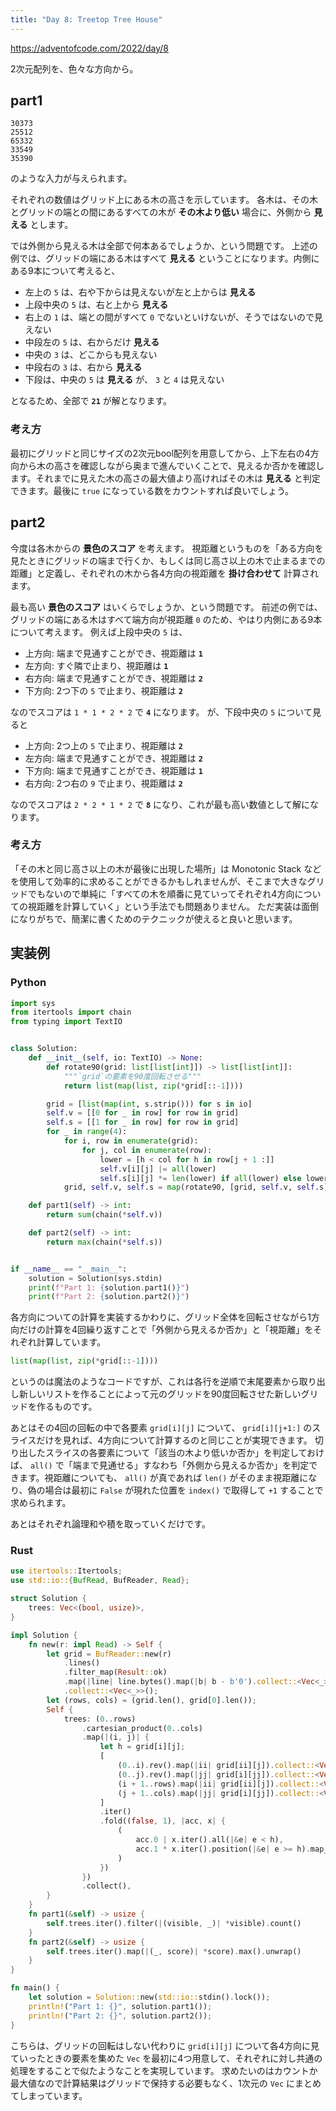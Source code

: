 ```yaml
---
title: "Day 8: Treetop Tree House"
---
```


https://adventofcode.com/2022/day/8

2次元配列を、色々な方向から。


## part1

```
30373
25512
65332
33549
35390
```

のような入力が与えられます。

それぞれの数値はグリッド上にある木の高さを示しています。
各木は、その木とグリッドの端との間にあるすべての木が **その木より低い** 場合に、外側から **見える** とします。

では外側から見える木は全部で何本あるでしょうか、という問題です。
上述の例では、グリッドの端にある木はすべて **見える** ということになります。内側にある9本について考えると、

- 左上の `5` は、右や下からは見えないが左と上からは **見える**
- 上段中央の `5` は、右と上から **見える**
- 右上の `1` は、端との間がすべて `0` でないといけないが、そうではないので見えない
- 中段左の `5` は、右からだけ **見える**
- 中央の `3` は、どこからも見えない
- 中段右の `3` は、右から **見える**
- 下段は、中央の `5` は **見える** が、 `3` と `4` は見えない

となるため、全部で **`21`** が解となります。

### 考え方

最初にグリッドと同じサイズの2次元bool配列を用意してから、上下左右の4方向から木の高さを確認しながら奥まで進んでいくことで、見えるか否かを確認します。それまでに見えた木の高さの最大値より高ければその木は **見える** と判定できます。最後に `true` になっている数をカウントすれば良いでしょう。


## part2

今度は各木からの **景色のスコア** を考えます。
視距離というものを「ある方向を見たときにグリッドの端まで行くか、もしくは同じ高さ以上の木で止まるまでの距離」と定義し、それぞれの木から各4方向の視距離を **掛け合わせて** 計算されます。

最も高い **景色のスコア** はいくらでしょうか、という問題です。
前述の例では、グリッドの端にある木はすべて端方向が視距離 `0` のため、やはり内側にある9本について考えます。
例えば上段中央の `5` は、

- 上方向: 端まで見通すことができ、視距離は **`1`**
- 左方向: すぐ隣で止まり、視距離は **`1`**
- 右方向: 端まで見通すことができ、視距離は **`2`**
- 下方向: 2つ下の `5` で止まり、視距離は **`2`**

なのでスコアは `1 * 1 * 2 * 2` で **`4`** になります。
が、下段中央の `5` について見ると

- 上方向: 2つ上の `5` で止まり、視距離は **`2`**
- 左方向: 端まで見通すことができ、視距離は **`2`**
- 下方向: 端まで見通すことができ、視距離は **`1`**
- 右方向: 2つ右の `9` で止まり、視距離は **`2`**

なのでスコアは `2 * 2 * 1 * 2` で **`8`** になり、これが最も高い数値として解になります。

### 考え方

「その木と同じ高さ以上の木が最後に出現した場所」は Monotonic Stack などを使用して効率的に求めることができるかもしれませんが、そこまで大きなグリッドでもないので単純に「すべての木を順番に見ていってそれぞれ4方向についての視距離を計算していく」という手法でも問題ありません。
ただ実装は面倒になりがちで、簡潔に書くためのテクニックが使えると良いと思います。


## 実装例

### Python

```python
import sys
from itertools import chain
from typing import TextIO


class Solution:
    def __init__(self, io: TextIO) -> None:
        def rotate90(grid: list[list[int]]) -> list[list[int]]:
            """`grid`の要素を90度回転させる"""
            return list(map(list, zip(*grid[::-1])))

        grid = [list(map(int, s.strip())) for s in io]
        self.v = [[0 for _ in row] for row in grid]
        self.s = [[1 for _ in row] for row in grid]
        for _ in range(4):
            for i, row in enumerate(grid):
                for j, col in enumerate(row):
                    lower = [h < col for h in row[j + 1 :]]
                    self.v[i][j] |= all(lower)
                    self.s[i][j] *= len(lower) if all(lower) else lower.index(False) + 1
            grid, self.v, self.s = map(rotate90, [grid, self.v, self.s])

    def part1(self) -> int:
        return sum(chain(*self.v))

    def part2(self) -> int:
        return max(chain(*self.s))


if __name__ == "__main__":
    solution = Solution(sys.stdin)
    print(f"Part 1: {solution.part1()}")
    print(f"Part 2: {solution.part2()}")
```

各方向についての計算を実装するかわりに、グリッド全体を回転させながら1方向だけの計算を4回繰り返すことで「外側から見えるか否か」と「視距離」をそれぞれ計算しています。

```python
list(map(list, zip(*grid[::-1])))
```

というのは魔法のようなコードですが、これは各行を逆順で末尾要素から取り出し新しいリストを作ることによって元のグリッドを90度回転させた新しいグリッドを作るものです。

あとはその4回の回転の中で各要素 `grid[i][j]` について、 `grid[i][j+1:]` のスライスだけを見れば、4方向について計算するのと同じことが実現できます。
切り出したスライスの各要素について「該当の木より低いか否か」を判定しておけば、 `all()` で「端まで見通せる」すなわち「外側から見えるか否か」を判定できます。視距離についても、 `all()` が真であれば `len()` がそのまま視距離になり、偽の場合は最初に `False` が現れた位置を `index()` で取得して `+1` することで求められます。

あとはそれぞれ論理和や積を取っていくだけです。

### Rust

```rust
use itertools::Itertools;
use std::io::{BufRead, BufReader, Read};

struct Solution {
    trees: Vec<(bool, usize)>,
}

impl Solution {
    fn new(r: impl Read) -> Self {
        let grid = BufReader::new(r)
            .lines()
            .filter_map(Result::ok)
            .map(|line| line.bytes().map(|b| b - b'0').collect::<Vec<_>>())
            .collect::<Vec<_>>();
        let (rows, cols) = (grid.len(), grid[0].len());
        Self {
            trees: (0..rows)
                .cartesian_product(0..cols)
                .map(|(i, j)| {
                    let h = grid[i][j];
                    [
                        (0..i).rev().map(|ii| grid[ii][j]).collect::<Vec<_>>(),
                        (0..j).rev().map(|jj| grid[i][jj]).collect::<Vec<_>>(),
                        (i + 1..rows).map(|ii| grid[ii][j]).collect::<Vec<_>>(),
                        (j + 1..cols).map(|jj| grid[i][jj]).collect::<Vec<_>>(),
                    ]
                    .iter()
                    .fold((false, 1), |acc, x| {
                        (
                            acc.0 | x.iter().all(|&e| e < h),
                            acc.1 * x.iter().position(|&e| e >= h).map_or(x.len(), |p| p + 1),
                        )
                    })
                })
                .collect(),
        }
    }
    fn part1(&self) -> usize {
        self.trees.iter().filter(|(visible, _)| *visible).count()
    }
    fn part2(&self) -> usize {
        self.trees.iter().map(|(_, score)| *score).max().unwrap()
    }
}

fn main() {
    let solution = Solution::new(std::io::stdin().lock());
    println!("Part 1: {}", solution.part1());
    println!("Part 2: {}", solution.part2());
}
```

こちらは、グリッドの回転はしない代わりに `grid[i][j]` について各4方向に見ていったときの要素を集めた `Vec` を最初に4つ用意して、それぞれに対し共通の処理をすることで似たようなことを実現しています。
求めたいのはカウントか最大値なので計算結果はグリッドで保持する必要もなく、1次元の `Vec` にまとめてしまっています。
